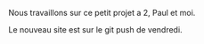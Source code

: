 Nous travaillons sur ce petit projet a 2, Paul et moi.

Le nouveau site est sur le git push de vendredi.
